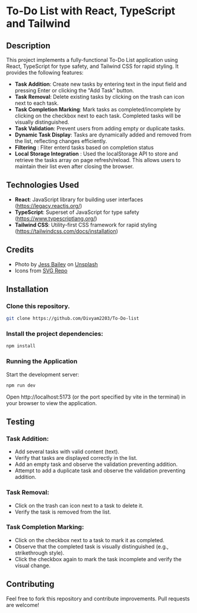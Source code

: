 # To-Do List with React, TypeScript and Tailwind

## Description

This project implements a fully-functional To-Do List application using React, TypeScript for type safety, and Tailwind CSS for rapid styling. It provides the following features:

- **Task Addition**: Create new tasks by entering text in the input field and pressing Enter or clicking the "Add Task" button.
- **Task Removal**: Delete existing tasks by clicking on the trash can icon next to each task.
- **Task Completion Marking**: Mark tasks as completed/incomplete by clicking on the checkbox next to each task. Completed tasks will be visually distinguished.
- **Task Validation**: Prevent users from adding empty or duplicate tasks.
- **Dynamic Task Display**: Tasks are dynamically added and removed from the list, reflecting changes efficiently.
- **Filtering** : Fliter enterd tasks based on completion status
- **Local Storage Integration** : Used the localStorage API to store and retrieve the tasks array on page refresh/reload. This allows users to maintain their list even after closing the browser.

## Technologies Used

- **React**: JavaScript library for building user interfaces (https://legacy.reactjs.org/)
- **TypeScript**: Superset of JavaScript for type safety (https://www.typescriptlang.org/)
- **Tailwind CSS**: Utility-first CSS framework for rapid styling (https://tailwindcss.com/docs/installation)

## Credits
- Photo by <a href="https://unsplash.com/@jessbaileydesigns?utm_content=creditCopyText&utm_medium=referral&utm_source=unsplash">Jess Bailey</a> on <a href="https://unsplash.com/photos/pen-near-black-lined-paper-and-eyeglasses-q10VITrVYUM?utm_content=creditCopyText&utm_medium=referral&utm_source=unsplash">Unsplash</a>
- Icons from <a href="https://www.svgrepo.com/">SVG Repo</a>

## Installation

### Clone this repository.

```bash
git clone https://github.com/Divyam2203/To-Do-list
```

### Install the project dependencies:

```bash
npm install
```

### Running the Application

Start the development server:
```Bash
npm run dev
```

Open http://localhost:5173 (or the port specified by vite in the terminal) in your browser to view the application.

## Testing

### Task Addition:
- Add several tasks with valid content (text).
- Verify that tasks are displayed correctly in the list.
- Add an empty task and observe the validation preventing addition.
- Attempt to add a duplicate task and observe the validation preventing addition.

### Task Removal:
- Click on the trash can icon next to a task to delete it.
- Verify the task is removed from the list.

### Task Completion Marking:
- Click on the checkbox next to a task to mark it as completed.
- Observe that the completed task is visually distinguished (e.g., strikethrough style).
- Click the checkbox again to mark the task incomplete and verify the visual change.

## Contributing

Feel free to fork this repository and contribute improvements. Pull requests are welcome!